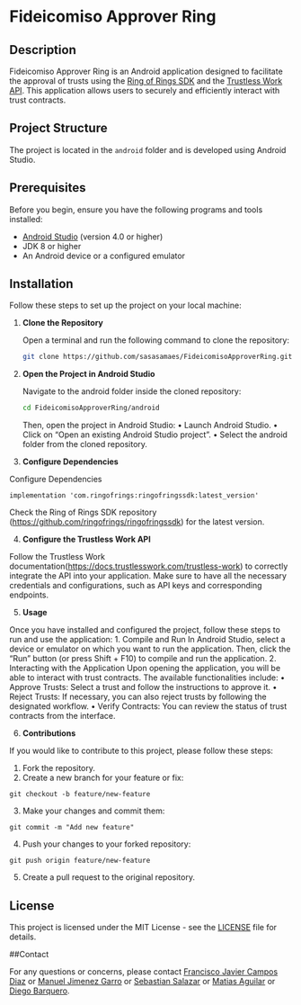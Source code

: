 # Fideicomiso Approver Ring

## Description

Fideicomiso Approver Ring is an Android application designed to facilitate the approval of trusts using the [Ring of Rings SDK](https://github.com/ringofrings/ringofringssdk) and the [Trustless Work API](https://docs.trustlesswork.com/trustless-work). This application allows users to securely and efficiently interact with trust contracts.

## Project Structure

The project is located in the `android` folder and is developed using Android Studio.

## Prerequisites

Before you begin, ensure you have the following programs and tools installed:

- [Android Studio](https://developer.android.com/studio) (version 4.0 or higher)
- JDK 8 or higher
- An Android device or a configured emulator

## Installation

Follow these steps to set up the project on your local machine:

1. **Clone the Repository**

   Open a terminal and run the following command to clone the repository:

   ```bash
   git clone https://github.com/sasasamaes/FideicomisoApproverRing.git

2. **Open the Project in Android Studio**

   Navigate to the android folder inside the cloned repository:

   ```bash
   cd FideicomisoApproverRing/android
   ```

   Then, open the project in Android Studio:
	•	Launch Android Studio.
	•	Click on “Open an existing Android Studio project”.
	•	Select the android folder from the cloned repository.

3. **Configure Dependencies**

  Configure Dependencies
  ```
  implementation 'com.ringofrings:ringofringssdk:latest_version'
  ```

Check the Ring of Rings SDK repository (https://github.com/ringofrings/ringofringssdk) for the latest version.


4. **Configure the Trustless Work API**

Follow the Trustless Work documentation(https://docs.trustlesswork.com/trustless-work) to correctly integrate the API into your application. Make sure to have all the necessary credentials and configurations, such as API keys and corresponding endpoints.

5. **Usage**

Once you have installed and configured the project, follow these steps to run and use the application:
	1.	Compile and Run
In Android Studio, select a device or emulator on which you want to run the application. Then, click the “Run” button (or press Shift + F10) to compile and run the application.
	2.	Interacting with the Application
Upon opening the application, you will be able to interact with trust contracts. The available functionalities include:
	•	Approve Trusts: Select a trust and follow the instructions to approve it.
	•	Reject Trusts: If necessary, you can also reject trusts by following the designated workflow.
	•	Verify Contracts: You can review the status of trust contracts from the interface.

6. **Contributions**

If you would like to contribute to this project, please follow these steps:
1.	Fork the repository.
2.	Create a new branch for your feature or fix:
```
git checkout -b feature/new-feature
```
3.	Make your changes and commit them:
```
git commit -m "Add new feature"
```
4. Push your changes to your forked repository:
```
git push origin feature/new-feature
```
5.	Create a pull request to the original repository.

## License

This project is licensed under the MIT License - see the [LICENSE](LICENSE) file for details.

##Contact

For any questions or concerns, please contact [Francisco Javier Campos Diaz](https://github.com/sasasamaes) or [Manuel Jimenez Garro](https://github.com/ManuelJG1999) or [Sebastian Salazar](https://github.com/salazarsebas) or [Matias Aguilar](https://github.com/aguilar1x) or [Diego Barquero](https://github.com/DiegoB1911).



